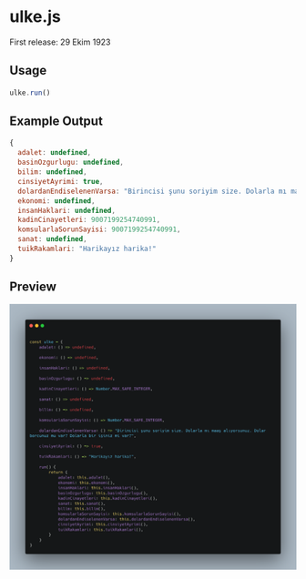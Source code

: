 # ulke.js
First release: 29 Ekim 1923

## Usage

```js
ulke.run()
```

## Example Output

```js
{
  adalet: undefined,
  basinOzgurlugu: undefined,
  bilim: undefined,
  cinsiyetAyrimi: true,
  dolardanEndiselenenVarsa: "Birincisi şunu soriyim size. Dolarla mı maaş alıyorsunuz. Dolar borcunuz mu var? Dolarla bir işiniz mi var?",
  ekonomi: undefined,
  insanHaklari: undefined,
  kadinCinayetleri: 9007199254740991,
  komsularlaSorunSayisi: 9007199254740991,
  sanat: undefined,
  tuikRakamlari: "Harikayız harika!"
}
```

## Preview

![ss.png](./ss.png)
